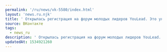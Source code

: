 ```yaml
---
permalink: '/ru/news/vk-5580/index.html'
layout: 'news.ru.njk'
title: ' Открылась регистрация на форум молодых лидеров YouLead. Это уже девятый форум, который посвящё…'
source: ВКонтакте
tags:
  - news_ru
description: ' Открылась регистрация на форум молодых лидеров YouLead. Это уже девятый форум, который посвящё…'
updatedAt: 1534921260
---
```

